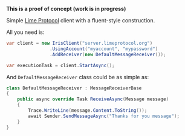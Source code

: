 **This is a proof of concept (work is in progress)**

Simple [Lime Protocol](http://github.com/takenet/lime-csharp/) client with a fluent-style construction.

All you need is:

```c#
var client = new IrisClient("server.limeprotocol.org")
                .UsingAccount("myaccount", "mypassword")
                .AddReceiver(new DefaultMessageReceiver());

var executionTask = client.StartAsync();
```
    
And `DefaultMessageReceiver` class could be as simple as:

```c#
class DefaultMessageReceiver : MessageReceiverBase
{
    public async override Task ReceiveAsync(Message message)
    {
        Trace.WriteLine(message.Content.ToString());
        await Sender.SendMessageAsync("Thanks for you message");
    }
}
```
